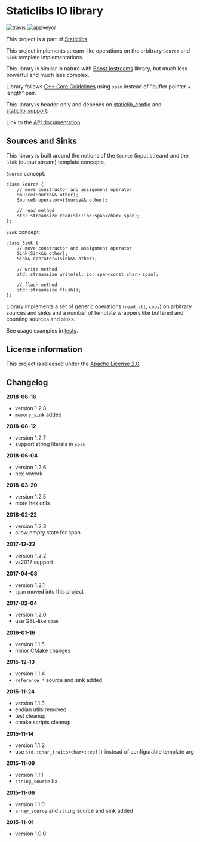 Staticlibs IO library
=====================

[![travis](https://travis-ci.org/staticlibs/staticlib_io.svg?branch=master)](https://travis-ci.org/staticlibs/staticlib_io)
[![appveyor](https://ci.appveyor.com/api/projects/status/github/staticlibs/staticlib_io?svg=true)](https://ci.appveyor.com/project/staticlibs/staticlib-io)

This project is a part of [Staticlibs](http://staticlibs.net/).

This project implements stream-like operations on the arbitrary `Source` and `Sink` template implementations.

This library is similar in nature with [Boost.Iostreams](http://www.boost.org/doc/libs/1_59_0/libs/iostreams/doc/index.html)
library, but much less powerful and much less complex.

Library follows [C++ Core Guidelines](https://github.com/isocpp/CppCoreGuidelines) using `span` instead of "buffer pointer + length" pair.

This library is header-only and depends on [staticlib_config](https://github.com/staticlibs/staticlib_config) and [staticlib_support](https://github.com/staticlibs/staticlib_support).

Link to the [API documentation](http://staticlibs.github.io/staticlib_io/docs/html/namespacestaticlib_1_1io.html).

Sources and Sinks
-----------------

This library is built around the notions of the `Source` (input stream) and the `Sink` (output stream)
template concepts.

`Source` concept:

    class Source {
        // move constructor and assignment operator
        Source(Source&& other);
        Source& operator=(Source&& other);

        // read method
        std::streamsize read(sl::io::span<char> span);
    };

`Sink` concept:

    class Sink {
        // move constructor and assignment operator
        Sink(Sink&& other);
        Sink& operator=(Sink&& other);

        // write method
        std::streamsize write(sl::io::span<const char> span);

        // flush method
        std::streamsize flush();
    };

Library implements a set of generic operations (`read_all`, `copy`) on arbitrary sources
and sinks and a number of template wrappers like buffered and counting sources and sinks.

See usage examples in [tests](https://github.com/staticlibs/staticlib_io/tree/master/test).

License information
-------------------

This project is released under the [Apache License 2.0](http://www.apache.org/licenses/LICENSE-2.0).

Changelog
---------

**2018-06-16**

 * version 1.2.8
 * `memory_sink` added

**2018-06-12**

 * version 1.2.7
 * support string literals in `span`

**2018-06-04**

 * version 1.2.6
 * hex rework

**2018-03-20**

 * version 1.2.5
 * more hex utils

**2018-02-22**

 * version 1.2.3
 * allow empty state for span

**2017-12-22**

 * version 1.2.2
 * vs2017 support

**2017-04-08**

 * version 1.2.1
 * `span` moved into this project

**2017-02-04**

 * version 1.2.0
 * use GSL-like `span`

**2016-01-16**

 * version 1.1.5
 * minor CMake changes

**2015-12-13**

 * version 1.1.4
 * `reference_*` source and sink added

**2015-11-24**

 * version 1.1.3
 * endian utils removed
 * test cleanup
 * cmake scripts cleanup

**2015-11-14**

 * version 1.1.2
 * use `std::char_traits<char>::eof()` instead of configurable template arg

**2015-11-09**

 * version 1.1.1 
 * `string_source` fix

**2015-11-06**

 * version 1.1.0 
 * `array_source` and `string` source and sink added

**2015-11-01**

 * version 1.0.0 

